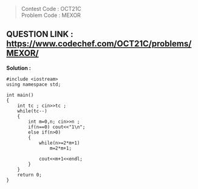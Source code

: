 >Contest Code : OCT21C <br>
>Problem Code : MEXOR <br>

## QUESTION LINK : https://www.codechef.com/OCT21C/problems/MEXOR/

**Solution :**

```
#include <iostream>
using namespace std;

int main() 
{ 
    int tc ; cin>>tc ;
    while(tc--)
    {
        int m=0,n; cin>>n ;
        if(n==0) cout<<"1\n";
        else if(n>0)
        {
            while(n>=2*m+1)
                m=2*m+1;
            
            cout<<m+1<<endl;
        }   
    }    
    return 0;
}
```

